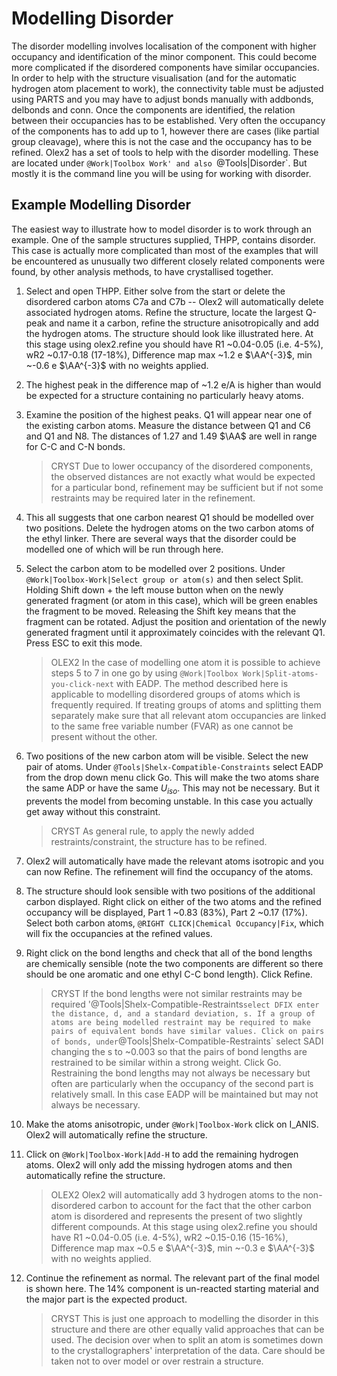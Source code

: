 # Modelling Disorder
The disorder modelling involves localisation of the component with higher occupancy and identification of the minor component. This could become more complicated if the disordered components have similar occupancies. In order to help with the structure visualisation (and for the automatic hydrogen atom placement to work), the connectivity table must be adjusted using PARTS and you may have to adjust bonds manually with addbonds, delbonds and conn.
Once the components are identified, the relation between their occupancies has to be established. Very often the occupancy of the components has to add up to 1, however there are cases (like partial group cleavage), where this is not the case and the occupancy has to be refined.
Olex2 has a set of tools to help with the disorder modelling. These are located under `@Work|Toolbox Work' and also `@Tools|Disorder`. But mostly it is the command line you will be using for working with disorder.

## Example Modelling Disorder
The easiest way to illustrate how to model disorder is to work through an example. One of the sample structures supplied, THPP, contains disorder. This case is actually more complicated than most of the examples that will be encountered as unusually two different closely related components were found, by other analysis methods, to have crystallised together. 

1.	Select and open THPP. Either solve from the start or delete the disordered carbon atoms C7a and C7b -- Olex2 will automatically delete associated hydrogen atoms. Refine the structure, locate the largest Q-peak and name it a carbon, refine the structure anisotropically and add the hydrogen atoms. The structure should look like illustrated here. At this stage using olex2.refine you should have R1 ~0.04-0.05 (i.e. 4-5%), wR2 ~0.17-0.18 (17-18%), Difference map max ~1.2 e $\AA^{-3}$, min ~-0.6 e $\AA^{-3}$ with no weights applied.
2.	The highest peak in the difference map of ~1.2 e/A is higher than would be expected for a structure containing no particularly heavy atoms. 
3.	Examine the position of the highest peaks. Q1 will appear near one of the existing carbon atoms. Measure the distance between Q1 and C6 and Q1 and N8. The distances of 1.27 and 1.49 $\AA$ are well in range for C-C and C-N bonds.

	>CRYST Due to lower occupancy of the disordered components, the observed distances are not exactly what would be expected for a particular bond, refinement may be sufficient but if not some restraints may be required later in the refinement.

4.	This all suggests that one carbon nearest Q1 should be modelled over two positions. Delete the hydrogen atoms on the two carbon atoms of the ethyl linker. There are several ways that the disorder could be modelled one of which will be run through here.
5.	Select the carbon atom to be modelled over 2 positions. Under `@Work|Toolbox-Work|Select group or atom(s)` and then select Split. Holding Shift down + the left mouse button when on the newly generated fragment (or atom in this case), which will be green enables the fragment to be moved. Releasing the Shift key means that the fragment can be rotated. Adjust the position and orientation of the newly generated fragment until it approximately coincides with the relevant Q1. Press ESC to exit this mode.
     
	>OLEX2 In the case of modelling one atom it is possible to achieve steps 5 to 7 in one go by using `@Work|Toolbox Work|Split-atoms-you-click-next` with EADP. The method described here is applicable to modelling disordered groups of atoms which is frequently required. If treating groups of atoms and splitting them separately make sure that all relevant atom occupancies are linked to the same free variable number (FVAR) as one cannot be present without the other.

6.	Two positions of the new carbon atom will be visible. Select the new pair of atoms. Under `@Tools|Shelx-Compatible-Constraints` select EADP from the drop down menu click Go. This will make the two atoms share the same ADP or have the same $U_{iso}$. This may not be necessary. But it prevents the model from becoming unstable. In this case you actually get away without this constraint. 

	>CRYST As general rule, to apply the newly added restraints/constraint, the structure has to be refined.

7.	Olex2 will automatically have made the relevant atoms isotropic and you can now Refine. The refinement will find the occupancy of the atoms.
8.	The structure should look sensible with two positions of the additional carbon displayed. Right click on either of the two atoms and the refined occupancy will be displayed, Part 1 ~0.83 (83%), Part 2 ~0.17 (17%). Select both carbon atoms, `@RIGHT CLICK|Chemical Occupancy|Fix`, which will fix the occupancies at the refined values.
9.	Right click on the bond lengths and check that all of the bond lengths are chemically sensible (note the two components are different so there should be one aromatic and one ethyl C-C bond length). Click Refine.

	>CRYST If the bond lengths were not similar restraints may be required '@Tools|Shelx-Compatible-Restraints` select DFIX enter the distance, d, and a standard deviation, s. If a group of atoms are being modelled restraint may be required to make pairs of equivalent bonds have similar values. Click on pairs of bonds, under `@Tools|Shelx-Compatible-Restraints` select SADI changing the s to ~0.003 so that the pairs of bond lengths are restrained to be similar within a strong weight. Click Go. Restraining the bond lengths may not always be necessary but often are particularly when the occupancy of the second part is relatively small. In this case EADP will be maintained but may not always be necessary.

10.	Make the atoms anisotropic, under `@Work|Toolbox-Work` click on I_ANIS. Olex2 will automatically refine the structure.
11.	Click on `@Work|Toolbox-Work|Add-H` to add the remaining hydrogen atoms. Olex2 will only add the missing hydrogen atoms and then automatically refine the structure.

	>OLEX2 Olex2 will automatically add 3 hydrogen atoms to the non-disordered carbon to account for the fact that the other carbon atom is disordered and represents the present of two slightly different compounds. At this stage using olex2.refine you should have R1 ~0.04-0.05 (i.e. 4-5%), wR2 ~0.15-0.16 (15-16%), Difference map max ~0.5 e $\AA^{-3}$, min ~-0.3 e $\AA^{-3}$ with no weights applied.

12.	Continue the refinement as normal. The relevant part of the final model is shown here. The 14% component is un-reacted starting material and the major part is the expected product.

	>CRYST This is just one approach to modelling the disorder in this structure and there are other equally valid approaches that can be used. The decision over when to split an atom is sometimes down to the crystallographers' interpretation of the data. Care should be taken not to over model or over restrain a structure.
